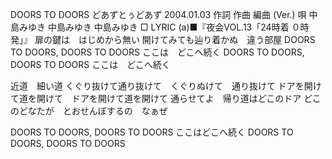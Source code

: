 DOORS TO DOORS
どあずとぅどあず
2004.01.03
作詞  作曲  編曲 (Ver.)   唄
中島みゆき   中島みゆき       中島みゆき
□ LYRIC (a)■『夜会VOL.13「24時着 ０時発」』
扉の鍵は　はじめから無い
開けてみても辿り着かぬ　違う部屋
DOORS TO DOORS, DOORS TO DOORS
ここは　どこへ続く
DOORS TO DOORS, DOORS TO DOORS
ここは　どこへ続く

近道　細い道
くぐり抜けて通り抜けて　くぐりぬけて　通り抜けて
ドアを開けて道を開けて　ドアを開けて道を開けて
通らせてよ　帰り道はどこのドア
どこのどなたが　とおせんぼするの　なぁぜ

DOORS TO DOORS, DOORS TO DOORS
ここはどこへ続く
DOORS TO DOORS, DOORS TO DOORS
